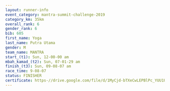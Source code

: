 ```yaml
---
layout: runner-info 
event_category: mantra-summit-challenge-2019 
category_km: 35km 
overall_rank: 6
gender_rank: 6
bib: 605
first_name: Yoga
last_name: Putra Utama
gender: M
team_name: MANTRA
start_(t1): Sun, 12-00-00 am
mbah_kamad_(t2): Sun, 07-01-29 am
finish_(t3): Sun, 09-08-07 am
race_time: 9-08-07
status: FINISHER
certificate: https-//drive.google.com/file/d/1MyCjd-bTXeCwLEPBlPc_YUU1UKHeoIk0/view?usp=sharing
---
```

